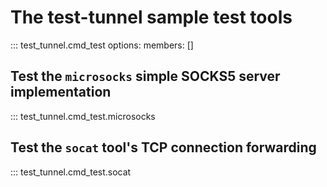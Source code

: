 <!--
SPDX-FileCopyrightText: Peter Pentchev <roam@ringlet.net>
SPDX-License-Identifier: BSD-2-Clause
-->

# The test-tunnel sample test tools

::: test_tunnel.cmd_test
    options:
      members: []

## Test the `microsocks` simple SOCKS5 server implementation

::: test_tunnel.cmd_test.microsocks

## Test the `socat` tool's TCP connection forwarding

::: test_tunnel.cmd_test.socat
